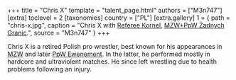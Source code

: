 +++
title = "Chris X"
template = "talent_page.html"
authors = ["M3n747"]
[extra]
toclevel = 2
[taxonomies]
country = ["PL"]
[extra.gallery]
1 = { path = "chris-x.jpg", caption = "Chris X with [Referee Kornel](@/w/sedzia-kornel.md), [MZW+PpW Żadnych Granic](@/e/mzw/2023-09-23-mzw_ppw-zadnych-granic.md).", source = "M3n747" }
+++

Chris X is a retired Polish pro wrestler, best known for his appearances in [MZW](@/o/mzw.md) and later [PpW Ewenement](@/o/ppw.md). In the latter, he performed mostly in hardcore and ultraviolent matches. He since left wrestling due to health problems following an injury.
